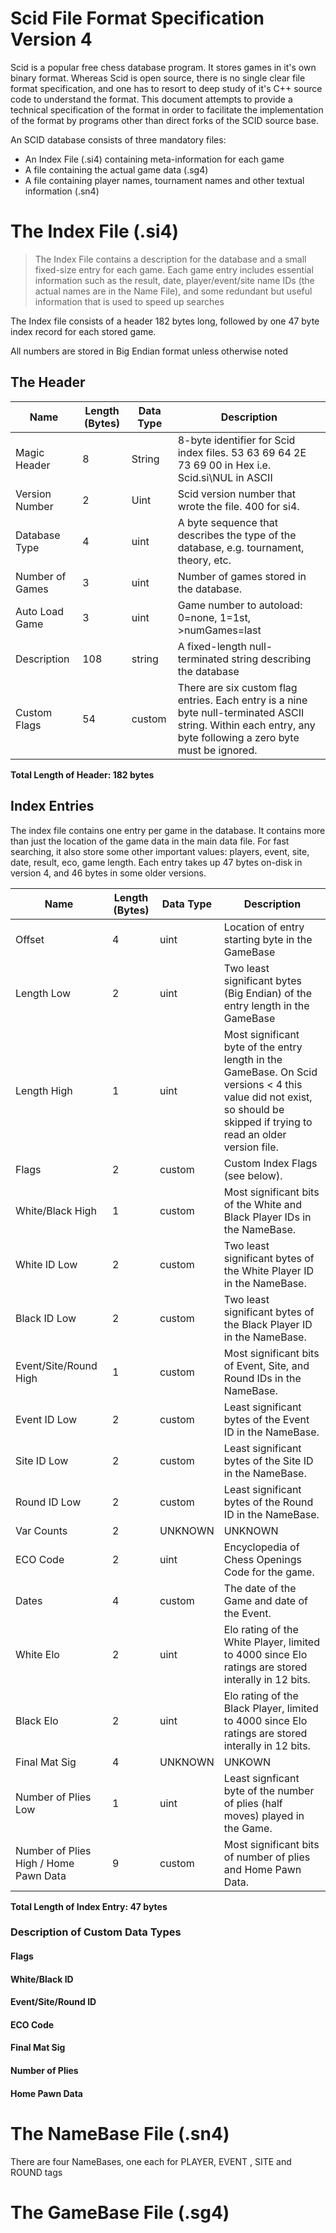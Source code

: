 # Scid File Format Specification Version 4

Scid is a popular free chess database program. It stores games in it's
own binary format. Whereas Scid is open source, there is no single clear
file format specification, and one has to resort to deep study of it's
C++ source code to understand the format. This document attempts to
provide a technical specification of the format in order to facilitate
the implementation of the format by programs other than direct forks of
the SCID source base.

An SCID database consists of three mandatory files:

  - An Index File (.si4) containing meta-information for each game
  - A file containing the actual game data (.sg4)
  - A file containing player names, tournament names and other textual
    information (.sn4)

# The Index File (.si4)

> The Index File contains a description for the database and a small fixed-size entry for each game. Each game entry includes essential information such as the result, date, player/event/site name IDs (the actual names are in the Name File), and some redundant but useful information that is used to speed up searches

The Index file consists of a header 182 bytes long, followed by one 47 byte index record for each stored game.

All numbers are stored in Big Endian format unless otherwise noted

## The Header

| Name | Length (Bytes) | Data Type | Description |
| --- | --- | --- | --- |
| Magic Header      | 8   | String | 8-byte identifier for Scid index files. 53 63 69 64 2E 73 69 00 in Hex i.e. Scid.si\NUL in ASCII |
| Version Number    | 2   | Uint    | Scid version number that wrote the file. 400 for si4. |
| Database Type     | 4   | uint    | A byte sequence that describes the type of the database, e.g. tournament, theory, etc. |
| Number of Games   | 3   | uint    | Number of games stored in the database. |
| Auto Load Game    | 3   | uint    | Game number to autoload: 0=none, 1=1st, >numGames=last |
| Description       | 108 | string  | A fixed-length null-terminated string describing the database |
| Custom Flags      | 54  | custom  | There are six custom flag entries. Each entry is a nine byte null-terminated ASCII string. Within each entry, any byte following a zero byte must be ignored. |

**Total Length of Header: 182 bytes**

## Index Entries

The index file contains one entry per game in the database. It contains more than just the location of the game data
in the main data file. For fast searching, it also store some other important values: players, event, site, date,
result, eco, game length. Each entry takes up 47 bytes on-disk in version 4, and 46 bytes in some older versions.

| Name | Length (Bytes) | Data Type | Description |
| --- | --- | --- | --- |
| Offset | 4 | uint | Location of entry starting byte in the GameBase |
| Length Low | 2 | uint | Two least significant bytes (Big Endian) of the entry length in the GameBase |
| Length High | 1 | uint | Most significant byte of the entry length in the GameBase. On Scid versions < 4 this value did not exist, so should be skipped if trying to read an older version file. |
| Flags | 2 | custom | Custom Index Flags (see below). |
| White/Black High | 1 | custom | Most significant bits of the White and Black Player IDs in the NameBase. |
| White ID Low | 2 | custom | Two least significant bytes of the White Player ID in the NameBase. |
| Black ID Low | 2 | custom | Two least significant bytes of the Black Player ID in the NameBase. |
| Event/Site/Round High | 1 | custom | Most significant bits of Event, Site, and Round IDs in the NameBase. |
| Event ID Low | 2 | custom | Least significant bytes of the Event ID in the NameBase. |
| Site ID Low | 2 | custom | Least significant bytes of the Site ID in the NameBase. |
| Round ID Low | 2 | custom | Least significant bytes of the Round ID in the NameBase. |
| Var Counts | 2 | UNKNOWN | UNKNOWN |
| ECO Code | 2 | uint | Encyclopedia of Chess Openings Code for the game. |
| Dates | 4 | custom | The date of the Game and date of the Event. |
| White Elo | 2 | uint | Elo rating of the White Player, limited to 4000 since Elo ratings are stored interally in 12 bits. |
| Black Elo | 2 | uint | Elo rating of the Black Player, limited to 4000 since Elo ratings are stored interally in 12 bits. |
| Final Mat Sig | 4 | UNKNOWN | UNKOWN |
| Number of Plies Low | 1 | uint | Least signficant byte of the number of plies (half moves) played in the Game. |
| Number of Plies High / Home Pawn Data | 9 | custom | Most significant bits of number of plies and Home Pawn Data. |

**Total Length of Index Entry: 47 bytes**

### Description of Custom Data Types

#### Flags

#### White/Black ID

#### Event/Site/Round ID

#### ECO Code

#### Final Mat Sig

#### Number of Plies

#### Home Pawn Data


# The NameBase File (.sn4)

There are four NameBases, one each for PLAYER, EVENT , SITE and ROUND tags

# The GameBase File (.sg4)

